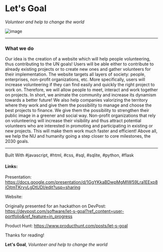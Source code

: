 # **Let's Goal**
*Volunteer and help to change the world*

![image](https://user-images.githubusercontent.com/78320052/133904559-65c38a0e-c438-4ca0-850a-af837d558de7.png)

---

### What we do
Our idea is the creation of a website which will help people volunteering, thus contributing to the UN goals!
Users will be able either to contribute to already existing projects or to create new ones and gather volunteers for their implementation.
The website targets all layers of society: people, enterprises, non-profit organizations, etc.
More specifically, users will increase volunteering if they can find easily and quickly the right project to work on. Therefore, we will  allow people to meet, interact and work together on projects. In short, we animate the community and increase its dynamism towards a better future!
We also help companies valorizing the territory where they work and give them the possibility to manage and choose the best projects to finance. We give them the possibility to strengthen their public image in a greener and social way.
Non-profit organizations that rely on volunteering will increase their visibility and thus attract potential volunteers who are interested in promoting and participating in existing or new projects. This will make them work much faster and efficient!
Above all, we help the NU and humanity going a step closer to core milestones, the 2030 goals.

---

Built With #javascript, #html, #css, #sql, #sqlite, #python, #flask

#### Links:
Presentation: https://docs.google.com/presentation/d/1GgYKkaBDwpMgMIW59Lra1EExp8iOjtmTKrvyLgDtUDI/edit?usp=sharing

Website: 

Originally presented for an hackathon on DevPost: https://devpost.com/software/let-s-goal?ref_content=user-portfolio&ref_feature=in_progress

Product Hunt: https://www.producthunt.com/posts/let-s-goal

Thanks for reading!

**Let's Goal**, *Volunteer and help to change the world*

